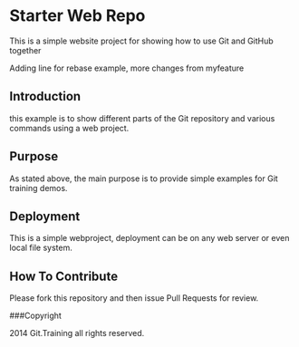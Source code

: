 # Starter Web Repo

This is a simple website project for
showing how to use Git and GitHub together

Adding line for rebase example, more changes from myfeature

## Introduction

this example is to show different parts
of the Git repository and various commands
using a web project.

## Purpose

As stated above, the main purpose is to
provide simple examples for Git training
demos.

## Deployment

This is a simple webproject, deployment
can be on any web server or even local
file system.

## How To Contribute

Please fork this repository and then issue Pull Requests for review.

###Copyright

2014 Git.Training all rights reserved.